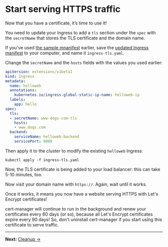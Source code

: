 # Start serving HTTPS traffic

Now that you have a certificate, it’s time to use it!

You need to update your Ingress to add a `tls` section under the `spec` with the
`secretName` that stores the TLS certificate and the domain name.

If you've used [the sample mnanifest](yaml/sample-app.yaml) earlier, save the
[updated Ingress manifest](yaml/ingress-tls.yaml) to your computer, and name it
`ingress-tls.yaml`.

Change the `secretName` and the `hosts` fields with the values you used earlier:

```yaml
apiVersion: extensions/v1beta1
kind: Ingress
metadata:
  name: helloweb
  annotations:
    kubernetes.io/ingress.global-static-ip-name: helloweb-ip
  labels:
    app: hello
spec:
  tls:
  - secretName: www-dogs-com-tls
    hosts:
    - www.dogs.com
  backend:
    serviceName: helloweb-backend
    servicePort: 8080
```


Then apply it to the cluster to modify the existing `helloweb` Ingress:

    kubectl apply -f ingress-tls.yaml

Now, the TLS certificate is being added to your load balancer: this can take
5-10 minutes, too.

Now visit your domain name with `https://`. Again, wait until it works.

Once it works, it means you now have a website serving HTTPS with Let's Encrypt
certificates!

cert-manager will continue to run in the background and renew your certificates
every 60 days (or so), because all Let's Encrypt certificates expire every 90
days! So, don't uninstall cert-manager if you start using this certificate to
serve traffic.

----

**Next:** [Cleanup &rarr;](99-cleanup.md)
